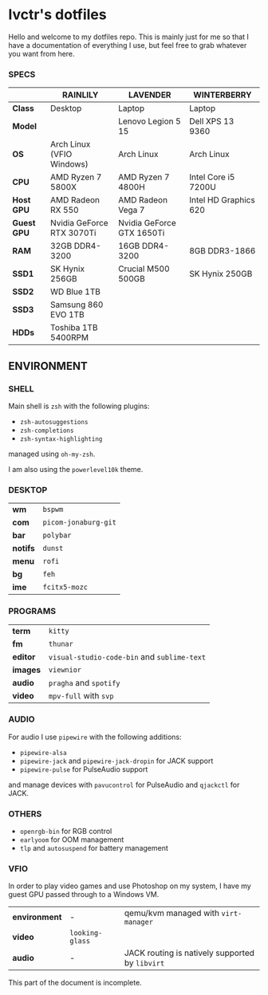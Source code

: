 # lvctr's dotfiles

Hello and welcome to my dotfiles repo.
This is mainly just for me so that I have a documentation of everything I use, but feel free to grab whatever you want from here.

### SPECS
|  | RAINLILY | LAVENDER | WINTERBERRY
|--|--|--|--|
| **Class** | Desktop | Laptop | Laptop
| **Model** | | Lenovo Legion 5 15 | Dell XPS 13 9360
| **OS** | Arch Linux (VFIO Windows) | Arch Linux | Arch Linux
| **CPU** | AMD Ryzen 7 5800X | AMD Ryzen 7 4800H | Intel Core i5 7200U
| **Host GPU** | AMD Radeon RX 550 | AMD Radeon Vega 7 | Intel HD Graphics 620
| **Guest GPU** | Nvidia GeForce RTX 3070Ti | Nvidia GeForce GTX 1650Ti
| **RAM** | 32GB DDR4-3200 | 16GB DDR4-3200 | 8GB DDR3-1866
| **SSD1** | SK Hynix 256GB | Crucial M500 500GB | SK Hynix 250GB
| **SSD2** | WD Blue 1TB | 
| **SSD3** | Samsung 860 EVO 1TB | 
| **HDDs** | Toshiba 1TB 5400RPM |

## ENVIRONMENT

### SHELL
Main shell is `zsh` with the following plugins:

- `zsh-autosuggestions`
- `zsh-completions`
- `zsh-syntax-highlighting`

managed using `oh-my-zsh`.

I am also using the `powerlevel10k` theme.

### DESKTOP
|||
|--|--|
| **wm** | `bspwm` |
| **com** | `picom-jonaburg-git` |
| **bar** | `polybar` |
| **notifs** | `dunst` |
| **menu** | `rofi` |
| **bg** | `feh` |
| **ime** | `fcitx5-mozc` |

### PROGRAMS
|||
|--|--|
| **term** | `kitty` |
| **fm** | `thunar` |
| **editor** | `visual-studio-code-bin` and `sublime-text` |
| **images** | `viewnior` |
| **audio** | `pragha` and `spotify` |
| **video** | `mpv-full` with `svp` |

### AUDIO

For audio I use `pipewire` with the following additions:
- `pipewire-alsa`
- `pipewire-jack` and `pipewire-jack-dropin` for JACK support
- `pipewire-pulse` for PulseAudio support

and manage devices with `pavucontrol` for PulseAudio and `qjackctl` for JACK.

### OTHERS
- `openrgb-bin` for RGB control
- `earlyoom` for OOM management
- `tlp` and `autosuspend` for battery management

### VFIO

In order to play video games and use Photoshop on my system, I have my guest GPU passed through to a Windows VM.

||||
|--|--|--|
| **environment** | - | qemu/kvm managed with `virt-manager` |
| **video** | `looking-glass` ||
| **audio**| - | JACK routing is natively supported by `libvirt` |

This part of the document is incomplete.
